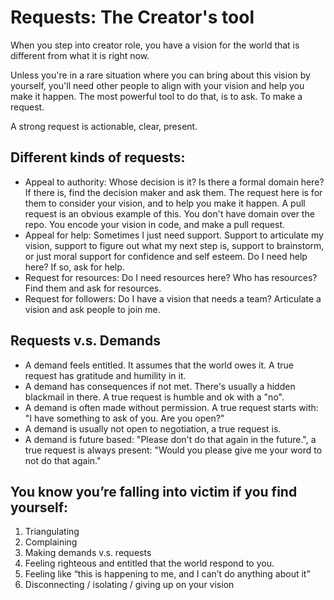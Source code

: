 # Requests: The Creator's tool

When you step into creator role, you have a vision for the world that is different from what it is right now.

Unless you're in a rare situation where you can bring about this vision by yourself, you'll need other people to align with your vision and help you make it happen. The most powerful tool to do that, is to ask. To make a request.

A strong request is actionable, clear, present.

## Different kinds of requests:

- Appeal to authority: Whose decision is it? Is there a formal domain here? If there is, find the decision maker and ask them. The request here is for them to consider your vision, and to help you make it happen. A pull request is an obvious example of this. You don't have domain over the repo. You encode your vision in code, and make a pull request.
- Appeal for help: Sometimes I just need support. Support to articulate my vision, support to figure out what my next step is, support to brainstorm, or just moral support for confidence and self esteem. Do I need help here? If so, ask for help.
- Request for resources: Do I need resources here? Who has resources? Find them and ask for resources.
- Request for followers: Do I have a vision that needs a team? Articulate a vision and ask people to join me.

## Requests v.s. Demands

- A demand feels entitled. It assumes that the world owes it. A true request has gratitude and humility in it.
- A demand has consequences if not met. There's usually a hidden blackmail in there. A true request is humble and ok with a "no".
- A demand is often  made without permission. A true request starts with: "I have something to ask of you. Are you open?"
- A demand is usually not open to negotiation, a true request is.
- A demand is future based: "Please don't do that again in the future.", a true request is always present: "Would you please give me your word to not do that again."


## You know you’re falling into victim if you find yourself:

1. Triangulating
2. Complaining
3. Making demands v.s. requests
4. Feeling righteous and entitled that the world respond to you.
5. Feeling like “this is happening to me, and I can’t do anything about it”
6. Disconnecting / isolating / giving up on your vision
